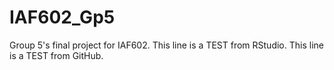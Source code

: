 # IAF602_Gp5
Group 5's final project for IAF602.
This line is a TEST from RStudio.
This line is a TEST from GitHub.
